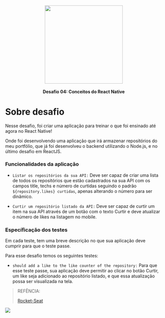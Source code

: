 <h4 align="center">
 <img src="https://camo.githubusercontent.com/8c13dc2618dbd7f76d1d574350b98fdee1335ce5/68747470733a2f2f726f636b6574736561742d63646e2e73332d73612d656173742d312e616d617a6f6e6177732e636f6d2f626f6f7463616d702d6865616465722e706e67" width="250px"/></br>
 </br>
 <b>Desafio 04: Conceitos do React Native</b>
</h4>

<h1>Sobre desafio</h1>
<p>Nesse desafio, foi criar uma aplicação para treinar o que foi ensinado até agora no React Native!</p>

<p>Onde foi desenvolvendo uma aplicação que irá armazenar repositórios do meu portfólio, que já foi desenvolveu o backend utilizando o Node.js, e no último desafio em ReactJS.<p>


### Funcionalidades da aplicação
* ```Listar os repositórios da sua API:``` Deve ser capaz de criar uma lista de todos os repositórios que estão cadastrados na sua API com os campos title, techs e número de curtidas seguindo o padrão ```${repository.likes} curtidas```, apenas alterando o número para ser dinâmico.

* ```Curtir um repositório listado da API:``` Deve ser capaz de curtir um item na sua API através de um botão com o texto Curtir e deve atualizar o número de likes na listagem no mobile.
### Específicação dos testes
Em cada teste, tem uma breve descrição no que sua aplicação deve cumprir para que o teste passe.

Para esse desafio temos os seguintes testes:

* ```should add a like to the like counter of the repository:``` Para que esse teste passe, sua aplicação deve permitir ao clicar no botão Curtir, um like seja adicionado ao repositório listado, e que essa atualização possa ser visualizada na tela.
<blockquote>
  REFÊNCIA:
  <p><a href="https://github.com/rocketseat-education/bootcamp-gostack-desafios/tree/master/desafio-conceitos-react-native">Rocket-Seat</a></p>
</blockquote>

<img src="https://camo.githubusercontent.com/a869a2aaab296ef925343d7e76518cd213eb0a30/68747470733a2f2f73746f726167652e676f6f676c65617069732e636f6d2f676f6c64656e2d77696e642f626f6f7463616d702d676f737461636b2f6865616465722d6465736166696f732d6e65772e706e67"></img>
